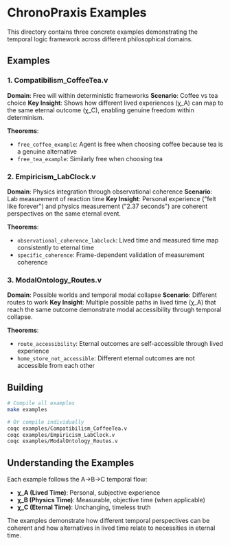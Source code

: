 # ChronoPraxis Examples

This directory contains three concrete examples demonstrating the temporal logic framework across different philosophical domains.

## Examples

### 1. Compatibilism_CoffeeTea.v
**Domain**: Free will within deterministic frameworks
**Scenario**: Coffee vs tea choice
**Key Insight**: Shows how different lived experiences (χ_A) can map to the same eternal outcome (χ_C), enabling genuine freedom within determinism.

**Theorems**:
- `free_coffee_example`: Agent is free when choosing coffee because tea is a genuine alternative
- `free_tea_example`: Similarly free when choosing tea

### 2. Empiricism_LabClock.v
**Domain**: Physics integration through observational coherence
**Scenario**: Lab measurement of reaction time
**Key Insight**: Personal experience ("felt like forever") and physics measurement ("2.37 seconds") are coherent perspectives on the same eternal event.

**Theorems**:
- `observational_coherence_labclock`: Lived time and measured time map consistently to eternal time
- `specific_coherence`: Frame-dependent validation of measurement coherence

### 3. ModalOntology_Routes.v
**Domain**: Possible worlds and temporal modal collapse
**Scenario**: Different routes to work
**Key Insight**: Multiple possible paths in lived time (χ_A) that reach the same outcome demonstrate modal accessibility through temporal collapse.

**Theorems**:
- `route_accessibility`: Eternal outcomes are self-accessible through lived experience
- `home_store_not_accessible`: Different eternal outcomes are not accessible from each other

## Building

```bash
# Compile all examples
make examples

# Or compile individually
coqc examples/Compatibilism_CoffeeTea.v
coqc examples/Empiricism_LabClock.v
coqc examples/ModalOntology_Routes.v
```

## Understanding the Examples

Each example follows the A→B→C temporal flow:
- **χ_A (Lived Time)**: Personal, subjective experience
- **χ_B (Physics Time)**: Measurable, objective time (when applicable)
- **χ_C (Eternal Time)**: Unchanging, timeless truth

The examples demonstrate how different temporal perspectives can be coherent and how alternatives in lived time relate to necessities in eternal time.
